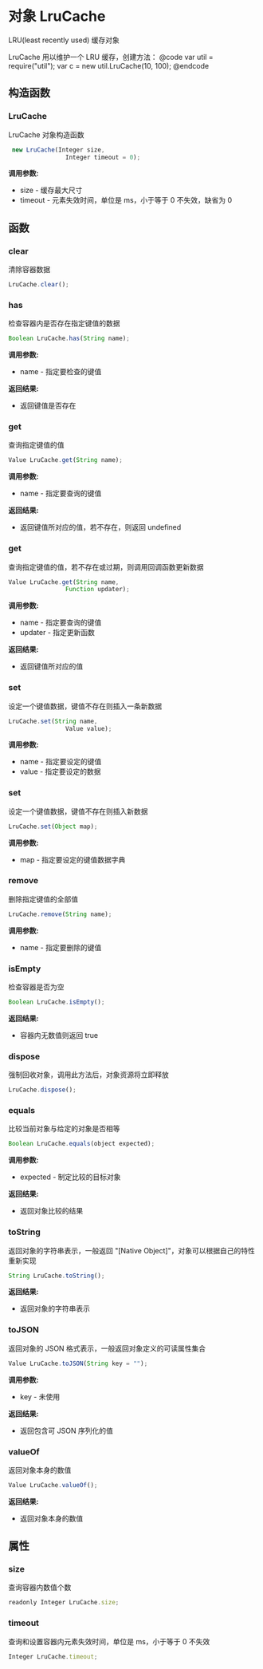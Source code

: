 # 对象 LruCache
LRU(least recently used) 缓存对象

LruCache 用以维护一个 LRU 缓存，创建方法：
@code
var util = require(&#34;util&#34;);
var c = new util.LruCache(10, 100);
@endcode
## 构造函数
        
### LruCache
LruCache 对象构造函数
```JavaScript
 new LruCache(Integer size,
                Integer timeout = 0);
```

**调用参数:**
* size - 缓存最大尺寸
* timeout - 元素失效时间，单位是 ms，小于等于 0 不失效，缺省为 0

## 函数
        
### clear
清除容器数据
```JavaScript
LruCache.clear();
```

### has
检查容器内是否存在指定键值的数据
```JavaScript
Boolean LruCache.has(String name);
```

**调用参数:**
* name - 指定要检查的键值

**返回结果:**
* 返回键值是否存在

### get
查询指定键值的值
```JavaScript
Value LruCache.get(String name);
```

**调用参数:**
* name - 指定要查询的键值

**返回结果:**
* 返回键值所对应的值，若不存在，则返回 undefined

### get
查询指定键值的值，若不存在或过期，则调用回调函数更新数据
```JavaScript
Value LruCache.get(String name,
                Function updater);
```

**调用参数:**
* name - 指定要查询的键值
* updater - 指定更新函数

**返回结果:**
* 返回键值所对应的值

### set
设定一个键值数据，键值不存在则插入一条新数据
```JavaScript
LruCache.set(String name,
                Value value);
```

**调用参数:**
* name - 指定要设定的键值
* value - 指定要设定的数据

### set
设定一个键值数据，键值不存在则插入新数据
```JavaScript
LruCache.set(Object map);
```

**调用参数:**
* map - 指定要设定的键值数据字典

### remove
删除指定键值的全部值
```JavaScript
LruCache.remove(String name);
```

**调用参数:**
* name - 指定要删除的键值

### isEmpty
检查容器是否为空
```JavaScript
Boolean LruCache.isEmpty();
```

**返回结果:**
* 容器内无数值则返回 true

### dispose
强制回收对象，调用此方法后，对象资源将立即释放
```JavaScript
LruCache.dispose();
```

### equals
比较当前对象与给定的对象是否相等
```JavaScript
Boolean LruCache.equals(object expected);
```

**调用参数:**
* expected - 制定比较的目标对象

**返回结果:**
* 返回对象比较的结果

### toString
返回对象的字符串表示，一般返回 &#34;[Native Object]&#34;，对象可以根据自己的特性重新实现
```JavaScript
String LruCache.toString();
```

**返回结果:**
* 返回对象的字符串表示

### toJSON
返回对象的 JSON 格式表示，一般返回对象定义的可读属性集合
```JavaScript
Value LruCache.toJSON(String key = "");
```

**调用参数:**
* key - 未使用

**返回结果:**
* 返回包含可 JSON 序列化的值

### valueOf
返回对象本身的数值
```JavaScript
Value LruCache.valueOf();
```

**返回结果:**
* 返回对象本身的数值

## 属性
        
### size
查询容器内数值个数
```JavaScript
readonly Integer LruCache.size;
```

### timeout
查询和设置容器内元素失效时间，单位是 ms，小于等于 0 不失效
```JavaScript
Integer LruCache.timeout;
```

